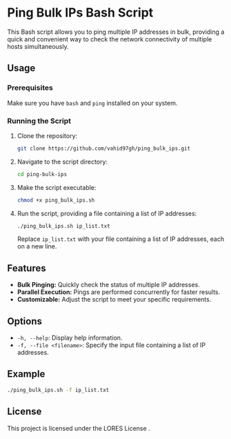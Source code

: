# Ping Bulk IPs Bash Script

This Bash script allows you to ping multiple IP addresses in bulk, providing a quick and convenient way to check the network connectivity of multiple hosts simultaneously.

## Usage

### Prerequisites

Make sure you have `bash` and `ping` installed on your system.

### Running the Script

1. Clone the repository:

    ```bash
    git clone https://github.com/vahid97gh/ping_bulk_ips.git
    ```

2. Navigate to the script directory:

    ```bash
    cd ping-bulk-ips
    ```

3. Make the script executable:

    ```bash
    chmod +x ping_bulk_ips.sh
    ```

4. Run the script, providing a file containing a list of IP addresses:

    ```bash
    ./ping_bulk_ips.sh ip_list.txt
    ```

   Replace `ip_list.txt` with your file containing a list of IP addresses, each on a new line.

## Features

- **Bulk Pinging:** Quickly check the status of multiple IP addresses.
- **Parallel Execution:** Pings are performed concurrently for faster results.
- **Customizable:** Adjust the script to meet your specific requirements.

## Options

- `-h, --help`: Display help information.
- `-f, --file <filename>`: Specify the input file containing a list of IP addresses.

## Example

```bash
./ping_bulk_ips.sh -f ip_list.txt
```
## License

This project is licensed under the LORES License .